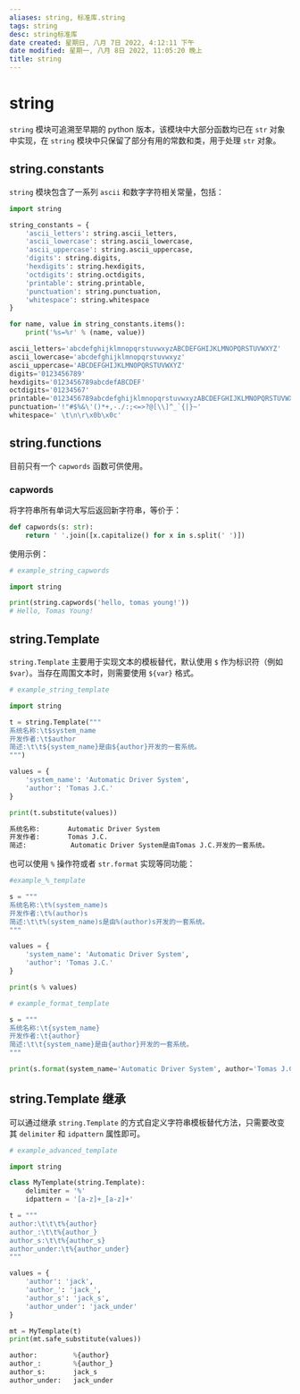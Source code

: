 ```yaml
---
aliases: string, 标准库.string
tags: string
desc: string标准库
date created: 星期日, 八月 7日 2022, 4:12:11 下午
date modified: 星期一, 八月 8日 2022, 11:05:20 晚上
title: string
---
```


# string

`string` 模块可追溯至早期的 python 版本，该模块中大部分函数均已在 `str` 对象中实现，在 `string` 模块中只保留了部分有用的常数和类，用于处理 `str` 对象。

## string.constants

`string` 模块包含了一系列 `ascii` 和数字字符相关常量，包括：

```python
import string

string_constants = {
	'ascii_letters': string.ascii_letters,
	'ascii_lowercase': string.ascii_lowercase,
	'ascii_uppercase': string.ascii_uppercase,
	'digits': string.digits,
	'hexdigits': string.hexdigits,
	'octdigits': string.octdigits,
	'printable': string.printable,
	'punctuation': string.punctuation,
	'whitespace': string.whitespace
}

for name, value in string_constants.items():
	print('%s=%r' % (name, value))
```

```python
ascii_letters='abcdefghijklmnopqrstuvwxyzABCDEFGHIJKLMNOPQRSTUVWXYZ'
ascii_lowercase='abcdefghijklmnopqrstuvwxyz'
ascii_uppercase='ABCDEFGHIJKLMNOPQRSTUVWXYZ'
digits='0123456789'
hexdigits='0123456789abcdefABCDEF'
octdigits='01234567'
printable='0123456789abcdefghijklmnopqrstuvwxyzABCDEFGHIJKLMNOPQRSTUVWXYZ!"#$%&\'()*+,-./:;<=>?@[\\]^_`{|}~ \t\n\r\x0b\x0c'
punctuation='!"#$%&\'()*+,-./:;<=>?@[\\]^_`{|}~'
whitespace=' \t\n\r\x0b\x0c'
```

## string.functions

目前只有一个 `capwords` 函数可供使用。

### capwords

将字符串所有单词大写后返回新字符串，等价于：

```python
def capwords(s: str):
	return ' '.join([x.capitalize() for x in s.split(' ')])
```

使用示例：

```python
# example_string_capwords

import string

print(string.capwords('hello, tomas young!'))
# Hello, Tomas Young!
```

## string.Template

`string.Template` 主要用于实现文本的模板替代，默认使用 `$` 作为标识符（例如 `$var`）。当存在周围文本时，则需要使用 `${var}` 格式。

```python
# example_string_template

import string

t = string.Template("""
系统名称:\t$system_name
开发作者:\t$author
简述:\t\t${system_name}是由${author}开发的一套系统。
""")

values = {
	'system_name': 'Automatic Driver System',
	'author': 'Tomas J.C.'
}

print(t.substitute(values))
```

```python
系统名称:       Automatic Driver System
开发作者:       Tomas J.C.
简述:           Automatic Driver System是由Tomas J.C.开发的一套系统。
```

也可以使用 `%` 操作符或者 `str.format` 实现等同功能：

```python
#example_%_template

s = """
系统名称:\t%(system_name)s
开发作者:\t%(author)s
简述:\t\t%(system_name)s是由%(author)s开发的一套系统。
"""

values = {
	'system_name': 'Automatic Driver System',
	'author': 'Tomas J.C.'
}

print(s % values)
```

```python
# example_format_template

s = """
系统名称:\t{system_name}
开发作者:\t{author}
简述:\t\t{system_name}是由{author}开发的一套系统。
"""

print(s.format(system_name='Automatic Driver System', author='Tomas J.C.'))
```

## string.Template 继承

可以通过继承 `string.Template` 的方式自定义字符串模板替代方法，只需要改变其 `delimiter` 和 `idpattern` 属性即可。

```python
# example_advanced_template

import string

class MyTemplate(string.Template):
	delimiter = '%'
	idpattern = '[a-z]+_[a-z]+'

t = """
author:\t\t\t%{author}
author_:\t\t%{author_}
author_s:\t\t%{author_s}
author_under:\t%{author_under}
"""

values = {
	'author': 'jack',
	'author_': 'jack_',
	'author_s': 'jack_s',
	'author_under': 'jack_under'
}

mt = MyTemplate(t)
print(mt.safe_substitute(values))
```

```python
author:			%{author}
author_:		%{author_}
author_s:		jack_s
author_under:	jack_under
```
